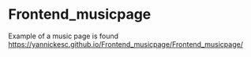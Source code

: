 # Frontend_musicpage
Example of a music page is found https://yannickesc.github.io/Frontend_musicpage/Frontend_musicpage/
